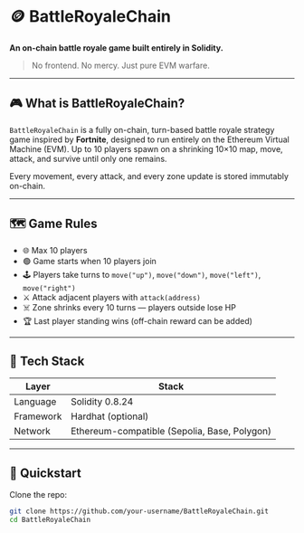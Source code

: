 # 🪙 BattleRoyaleChain

**An on-chain battle royale game built entirely in Solidity.**

> No frontend. No mercy. Just pure EVM warfare.

---

## 🎮 What is BattleRoyaleChain?

`BattleRoyaleChain` is a fully on-chain, turn-based battle royale strategy game inspired by **Fortnite**, designed to run entirely on the Ethereum Virtual Machine (EVM). Up to 10 players spawn on a shrinking 10×10 map, move, attack, and survive until only one remains.

Every movement, every attack, and every zone update is stored immutably on-chain.  

---

## 🗺️ Game Rules 

- 🌐 Max 10 players
- 🟢 Game starts when 10 players join 
- 🕹️ Players take turns to `move("up")`, `move("down")`, `move("left")`, `move("right")`
- ⚔️ Attack adjacent players with `attack(address)`
- ☠️ Zone shrinks every 10 turns — players outside lose HP
- 🏆 Last player standing wins (off-chain reward can be added)

---

## 🔧 Tech Stack

| Layer     | Stack                            |
|-----------|----------------------------------|
| Language  | Solidity 0.8.24                  |
| Framework | Hardhat (optional)               |
| Network   | Ethereum-compatible (Sepolia, Base, Polygon) |

---

## 🚀 Quickstart

Clone the repo: 

```bash
git clone https://github.com/your-username/BattleRoyaleChain.git
cd BattleRoyaleChain
